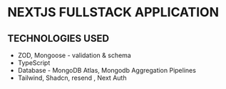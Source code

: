 # NEXTJS FULLSTACK APPLICATION

## TECHNOLOGIES USED 
- ZOD, Mongoose - validation & schema
- TypeScript
- Database - MongoDB Atlas, Mongodb Aggregation Pipelines
- Tailwind, Shadcn, resend , Next Auth
